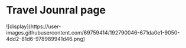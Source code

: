<h1>Travel Jounral page</h1>
![display](https://user-images.githubusercontent.com/69759414/192790046-671da0e1-9050-4dd2-81d6-978989941d46.png)
